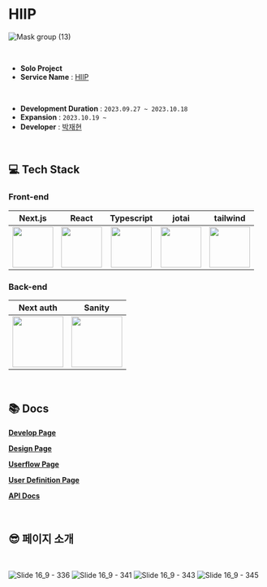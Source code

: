 # HIIP

![Mask group (13)](https://github.com/eyo-25/HIIP_APP/assets/105860766/9b5f7ee0-d6a8-45b0-89f5-57c6bebfccfa)

<br/>

- **Solo Project**
- **Service Name** : [HIIP](https://hiip-app.vercel.app/)

<br/>

- **Development Duration** : `2023.09.27 ~ 2023.10.18`
- **Expansion** : `2023.10.19 ~`
- **Developer** : [박재현](https://github.com/eyo-25)

<br/>

## 💻 Tech Stack

### Front-end

|                                                           Next.js                                                           |                                                            React                                                            |                                                         Typescript                                                          |                                                            jotai                                                            |                                                          tailwind                                                           |
| :-------------------------------------------------------------------------------------------------------------------------: | :-------------------------------------------------------------------------------------------------------------------------: | :-------------------------------------------------------------------------------------------------------------------------: | :-------------------------------------------------------------------------------------------------------------------------: | :-------------------------------------------------------------------------------------------------------------------------: |
| <img src="https://github.com/eyo-25/HIIP_APP/assets/105860766/5c6d8914-d776-4125-8e4e-94634caab004" width="80" height="80"> | <img src="https://github.com/eyo-25/HIIP_APP/assets/105860766/b1ed25de-1f4a-4860-adf7-1a418864a9b8" width="80" height="80"> | <img src="https://github.com/eyo-25/HIIP_APP/assets/105860766/066427d0-ab44-49f0-915d-123ac4338bb3" width="80" height="80"> | <img src="https://github.com/eyo-25/HIIP_APP/assets/105860766/a1a93e33-9c24-4a38-9805-f7b3b83c184b" width="80" height="80"> | <img src="https://github.com/eyo-25/HIIP_APP/assets/105860766/7f69f578-b88e-401b-852b-b4d23687b196" width="80" height="80"> |

### Back-end

|                                                           Next auth                                                           |                                                            Sanity                                                             |
| :---------------------------------------------------------------------------------------------------------------------------: | :---------------------------------------------------------------------------------------------------------------------------: |
| <img src="https://github.com/eyo-25/HIIP_APP/assets/105860766/46247943-a955-424d-b1dc-8fc48079b2b2" width="100" height="100"> | <img src="https://github.com/eyo-25/HIIP_APP/assets/105860766/0f232948-ccca-4db6-9713-639e4153cdde" width="100" height="100"> |

<br/>

## 📚️ Docs

**[Develop Page](https://www.notion.so/HIIP-APP-622bfa1ddc434893b271e3b3b1175bd9?pvs=21)**

**[Design Page](https://www.figma.com/file/8XABWRsHFFCfcFmSc7ObI6/hiipApp?type=design&node-id=0-1&mode=design&t=9vbR7W7OIc0JcKSi-0)**

**[Userflow Page](https://www.figma.com/file/YyOOK1tVivTtEIlHUwXEyU/Untitled?type=design&mode=design&t=On5HXDY069zsUlhz-0)**

**[User Definition Page](https://docs.google.com/spreadsheets/d/1fzgbb_BKRRN-nnzisYvWBSXkz8aVSVDx_hBOsKrR93Y/edit#gid=0)**

**[API Docs](https://www.notion.so/API-ba54d9da668f4efdaea3aafffe627f91?pvs=21)**

<br />

## 😎 페이지 소개

<br />

![Slide 16_9 - 336](https://github.com/eyo-25/HIIP_APP/assets/105860766/bad337f5-8714-4b8a-8d66-de69599693ed)
![Slide 16_9 - 341](https://github.com/eyo-25/HIIP_APP/assets/105860766/875577b2-3d6c-45e5-830c-51d9b63f2ab7)
![Slide 16_9 - 343](https://github.com/eyo-25/HIIP_APP/assets/105860766/fd96a6f5-64c3-4d73-a297-0c9ce6aa8834)
![Slide 16_9 - 345](https://github.com/eyo-25/HIIP_APP/assets/105860766/d7797571-2a3a-46c8-9869-de1d5af6a940)

